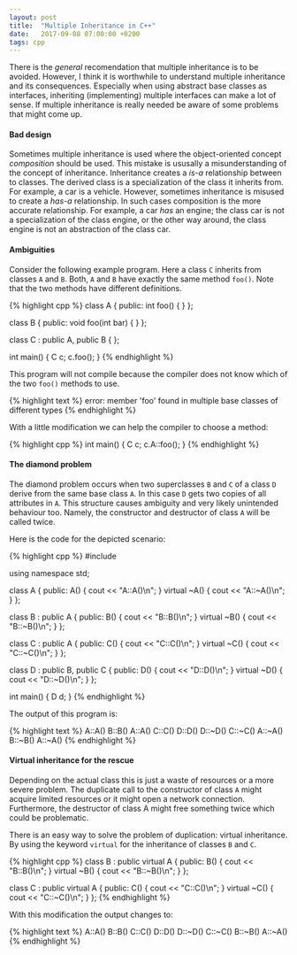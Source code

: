 ```yaml
---
layout: post
title:  "Multiple Inheritance in C++"
date:   2017-09-08 07:00:00 +0200
tags: cpp
---
```

There is the *general* recomendation that multiple inheritance is to be avoided. However, I think it is worthwhile to understand multiple inheritance and its consequences. Especially when using abstract base classes as interfaces, inheriting (implementing) multiple interfaces can make a lot of sense. If multiple inheritance is really needed be aware of some problems that might come up.

#### Bad design

Sometimes multiple inheritance is used where the object-oriented concept *composition* should be used. This mistake is ususally a misunderstanding of the concept of inheritance. Inheritance creates a *is-a* relationship between to classes. The derived class is a specialization of the class it inherits from. For example, a car is a vehicle. However, sometimes inheritance is misused to create a *has-a* relationship. In such cases composition is the more accurate relationship. For example, a car *has* an engine; the class car is not a specialization of the class engine, or the other way around, the class engine is not an abstraction of the class car.

#### Ambiguities

Consider the following example program. Here a class `C` inherits from classes `A` and `B`. Both, `A` and `B` have exactly the same method `foo()`. Note that the two methods have different definitions.

{% highlight cpp %}
class A {
public:
    int foo() { }
};

class B {
public:
    void foo(int bar) { }
};

class C : public A, public B {
};

int main() {
    C c;
    c.foo();
}
{% endhighlight %}

This program will not compile because the compiler does not know which of the two `foo()` methods to use.

{% highlight text %}
error: member 'foo' found in multiple base classes of different types
{% endhighlight %}

With a little modification we can help the compiler to choose a method:

{% highlight cpp %}
int main() {
    C c;
    c.A::foo();
}
{% endhighlight %}

#### The diamond problem

The diamond problem occurs when two superclasses `B` and `C` of a class `D` derive from the same base class `A`. In this case `D` gets two copies of all attributes in `A`. This structure causes ambiguity and very likely unintended behaviour too. Namely, the constructor and destructor of class `A` will be called twice.

Here is the code for the depicted scenario:

{% highlight cpp %}
#include <iostream>

using namespace std;

class A {
public:
    A() { cout << "A::A()\n"; }
    virtual ~A() { cout << "A::~A()\n"; }
};

class B : public A {
public:
    B() { cout << "B::B()\n"; }
    virtual ~B() { cout << "B::~B()\n"; }
};

class C : public A {
public:
    C() { cout << "C::C()\n"; }
    virtual ~C() { cout << "C::~C()\n"; }
};

class D : public B, public C {
public:
    D() { cout << "D::D()\n"; }
    virtual ~D() { cout << "D::~D()\n"; }
};

int main() {
    D d;
}
{% endhighlight %}

The output of this program is:

{% highlight text %}
A::A()
B::B()
A::A()
C::C()
D::D()
D::~D()
C::~C()
A::~A()
B::~B()
A::~A()
{% endhighlight %}

#### Virtual inheritance for the rescue

Depending on the actual class this is just a waste of resources or a more severe problem. The duplicate call to the constructor of class `A` might acquire limited resources or it might open a network connection. Furthermore, the destructor of class A might free something twice which could be problematic.

There is an easy way to solve the problem of duplication: virtual inheritance. By using the keyword `virtual` for the inheritance of classes `B` and `C`.

{% highlight cpp %}
class B : public virtual A {
public:
    B() { cout << "B::B()\n"; }
    virtual ~B() { cout << "B::~B()\n"; }
};

class C : public virtual A {
public:
    C() { cout << "C::C()\n"; }
    virtual ~C() { cout << "C::~C()\n"; }
};
{% endhighlight %}

With this modification the output changes to:

{% highlight text %}
A::A()
B::B()
C::C()
D::D()
D::~D()
C::~C()
B::~B()
A::~A()
{% endhighlight %}
